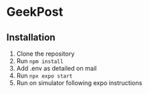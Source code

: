 # GeekPost

## Installation

1. Clone the repository
2. Run `npm install`
3. Add .env as detailed on mail
4. Run `npx expo start`
5. Run on simulator following expo instructions
   
